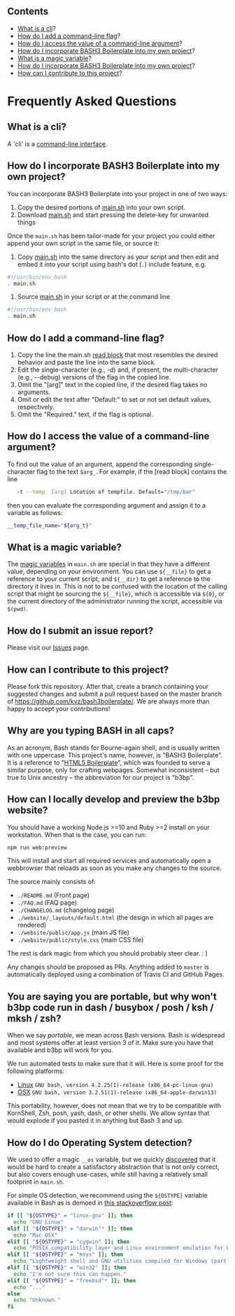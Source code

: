 [This document is formatted with GitHub-Flavored Markdown.   ]:#
[For better viewing, including hyperlinks, read it online at ]:#
[https://github.com/kvz/bash3boilerplate/blob/master/FAQ.md  ]:#

## Contents

* [What is a cli](#what-is-a-cli)?
* [How do I add a command-line flag](#how-do-i-add-a-command-line-flag)?
* [How do I access the value of a command-line argument](#how-do-i-access-the-value-of-a-command-line-argument)?
* [How do I incorporate BASH3 Boilerplate into my own project](#how-do-i-incorporate-bash3boilerplate-into-my-own-project)?
* [What is a magic variable](#what-is-a-magic-variable)?
* [How do I incorporate BASH3 Boilerplate into my own project](#how-do-i-incorporate-bash3boilerplate-into-my-own-project)?
* [How can I contribute to this project](#how-can-i-contribute-to-this-project)?

<!--more-->

# Frequently Asked Questions

## What is a cli?

A 'cli' is a [command-line interface](https://en.wikipedia.org/wiki/Command-line_interface).

## How do I incorporate BASH3 Boilerplate into my own project?

You can incorporate BASH3 Boilerplate into your project in one of two ways:
1. Copy the desired portions of [main.sh](https://github.com/kvz/bash3boilerplate/blob/master/main.sh) into your own script.
1. Download [main.sh](https://github.com/kvz/bash3boilerplate/blob/master/main.sh) and start pressing the delete-key for unwanted things

Once the `main.sh` has been tailor-made for your project you could either append your own script in the same file, or source it:

1. Copy [main.sh](https://github.com/kvz/bash3boilerplate/blob/master/main.sh) into the same directory as your script and then edit and embed it into your script using bash's dot (`.`) include feature, e.g.
```bash
#!/usr/bin/env bash
. main.sh
```
1. Source [main.sh](https://github.com/kvz/bash3boilerplate/blob/master/main.sh) in your script or at the command line
```bash
#!/usr/bin/env bash
. main.sh
```

## How do I add a command-line flag?

1. Copy the line the main.sh [read block](https://github.com/kvz/bash3boilerplate/blob/master/main.sh#L53) that most resembles the desired behavior and paste the line into the same block.
1. Edit the single-character (e.g., -d) and, if present, the multi-character (e.g., --debug) versions of the flag in the copied line.  
1. Omit the "[arg]" text in the copied line, if the desired flag takes no arguments.
1. Omit or edit the text after "Default:" to set or not set default values, respectively. 
1. Omit the "Required." text, if the flag is optional.

## How do I access the value of a command-line argument?

To find out the value of an argument, append the corresponding single-character flag to the text `$arg_`.  For example, if the [read block]
contains the line
```bash
   -t --temp  [arg] Location of tempfile. Default="/tmp/bar"
```

then you can evaluate the corresponding argument and assign it to a variable as follows:

```bash
__temp_file_name="${arg_t}"
```

## What is a magic variable?

The [magic variables](https://github.com/kvz/bash3boilerplate/blob/master/main.sh#L63) in `main.sh` are special in that they have a different value, depending on your environment. You can use `${__file}` to get a reference to your current script, and `${__dir}` to get a reference to the directory it lives in. This is not to be confused with the location of the calling script that might be sourcing the `${__file}`, which is accessible via `${0}`, or the current directory of the administrator running the script, accessible via `$(pwd)`.

## How do I submit an issue report?

Please visit our [Issues](https://github.com/kvz/bash3boilerplate/issues) page.

## How can I contribute to this project?

Please fork this repository.  After that, create a branch containing your suggested changes and submit a pull request based on the master branch
of <https://github.com/kvz/bash3boilerplate/>. We are always more than happy to accept your contributions!

## Why are you typing BASH in all caps?

As an acronym, Bash stands for Bourne-again shell, and is usually written with one uppercase. 
This project's name, however, is "BASH3 Boilerplate". It is a reference to 
"[HTML5 Boilerplate](https://html5boilerplate.com/)", which was founded to serve a similar purpose, 
only for crafting webpages. 
Somewhat inconsistent – but true to Unix ancestry – the abbreviation for our project is "b3bp".

## How can I locally develop and preview the b3bp website?

You should have a working Node.js >=10 and Ruby >=2 install on your workstation. When that is the case, you can run:

```bash
npm run web:preview
```

This will install and start all required services and automatically open a webbrowser that reloads as soon as you make any changes to the source.

The source mainly consists of:

- `./README.md` (Front page)
- `./FAQ.md` (FAQ page)
- `./CHANGELOG.md` (changelog page)
- `./website/_layouts/default.html` (the design in which all pages are rendered)
- `./website/public/app.js` (main JS file)
- `./website/public/style.css` (main CSS file)

The rest is dark magic from which you should probably steer clear. : )

Any changes should be proposed as PRs. Anything added to `master` is automatically deployed using a combination of Travis CI and GitHub Pages.

## You are saying you are portable, but why won't b3bp code run in dash / busybox / posh / ksh / mksh / zsh?

When we say _portable_, we mean across Bash versions. Bash is widespread and most systems
offer at least version 3 of it. Make sure you have that available and b3bp will work for you.

We run automated tests to make sure that it will. Here is some proof for the following platforms:

- [Linux](https://travis-ci.org/kvz/bash3boilerplate/jobs/109804166#L91) `GNU bash, version 4.2.25(1)-release (x86_64-pc-linux-gnu)`
- [OSX](https://travis-ci.org/kvz/bash3boilerplate/jobs/109804167#L2453) `GNU bash, version 3.2.51(1)-release (x86_64-apple-darwin13)`

This portability, however, does not mean that we try to be compatible with 
KornShell, Zsh, posh, yash, dash, or other shells. We allow syntax that would explode if 
you pasted it in anything but Bash 3 and up.

## How do I do Operating System detection?

We used to offer a magic `__os` variable, but we quickly [discovered](https://github.com/kvz/bash3boilerplate/issues/38) that it would be hard
to create a satisfactory abstraction that is not only correct, but also covers enough use-cases,
while still having a relatively small footprint in `main.sh`.

For simple OS detection, we recommend using the `${OSTYPE}` variable available in Bash as
is demoed in [this stackoverflow post](http://stackoverflow.com/a/8597411/151666):

```bash
if [[ "${OSTYPE}" = "linux-gnu" ]]; then
  echo "GNU Linux"
elif [[ "${OSTYPE}" = "darwin"* ]]; then
  echo "Mac OSX"
elif [[ "${OSTYPE}" = "cygwin" ]]; then
  echo "POSIX compatibility layer and Linux environment emulation for Windows"
elif [[ "${OSTYPE}" = "msys" ]]; then
  echo "Lightweight shell and GNU utilities compiled for Windows (part of MinGW)"
elif [[ "${OSTYPE}" = "win32" ]]; then
  echo "I'm not sure this can happen."
elif [[ "${OSTYPE}" = "freebsd"* ]]; then
  echo "..."
else
  echo "Unknown."
fi
```
